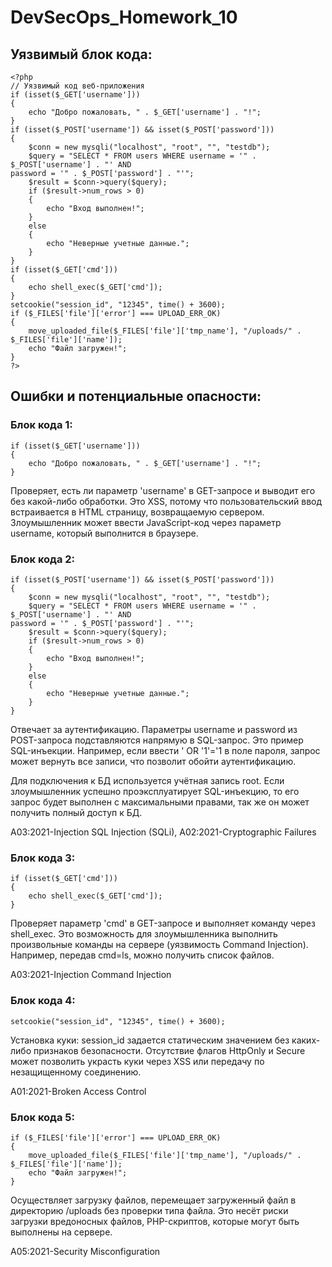 # DevSecOps_Homework_10

## Уязвимый блок кода:

    <?php
    // Уязвимый код веб-приложения
    if (isset($_GET['username']))
    {
        echo "Добро пожаловать, " . $_GET['username'] . "!";
    }
    if (isset($_POST['username']) && isset($_POST['password']))
    {
        $conn = new mysqli("localhost", "root", "", "testdb");
        $query = "SELECT * FROM users WHERE username = '" . $_POST['username'] . "' AND
    password = '" . $_POST['password'] . "'";
        $result = $conn->query($query);
        if ($result->num_rows > 0)
        {
            echo "Вход выполнен!";
        }
        else
        {
            echo "Неверные учетные данные.";
        }
    }
    if (isset($_GET['cmd']))
    {
        echo shell_exec($_GET['cmd']);
    }
    setcookie("session_id", "12345", time() + 3600);
    if ($_FILES['file']['error'] === UPLOAD_ERR_OK)
    {
        move_uploaded_file($_FILES['file']['tmp_name'], "/uploads/" . $_FILES['file']['name']);
        echo "Файл загружен!";
    }
    ?>

## Ошибки и потенциальные опасности:
### Блок кода 1:

    if (isset($_GET['username']))
    {
        echo "Добро пожаловать, " . $_GET['username'] . "!";
    }

Проверяет, есть ли параметр 'username' в GET-запросе и выводит его без какой-либо обработки. Это XSS, потому что пользовательский ввод встраивается в HTML страницу, возвращаемую сервером. Злоумышленник может ввести JavaScript-код через параметр username, который выполнится в браузере.


### Блок кода 2:

    if (isset($_POST['username']) && isset($_POST['password']))
    {
        $conn = new mysqli("localhost", "root", "", "testdb");
        $query = "SELECT * FROM users WHERE username = '" . $_POST['username'] . "' AND
    password = '" . $_POST['password'] . "'";
        $result = $conn->query($query);
        if ($result->num_rows > 0)
        {
            echo "Вход выполнен!";
        }
        else
        {
            echo "Неверные учетные данные.";
        }
    }

Отвечает за аутентификацию. Параметры username и password из POST-запроса подставляются напрямую в SQL-запрос. Это пример SQL-инъекции. Например, если ввести ' OR '1'='1 в поле пароля, запрос может вернуть все записи, что позволит обойти аутентификацию.

Для подключения к БД используется учётная запись root. Если злоумышленник успешно проэксплуатирует SQL-инъекцию, то его запрос будет выполнен с максимальными правами, так же он может получить полный доступ к БД.

A03:2021-Injection SQL Injection (SQLi), A02:2021-Cryptographic Failures

### Блок кода 3:

    if (isset($_GET['cmd']))
    {
        echo shell_exec($_GET['cmd']);
    }

Проверяет параметр 'cmd' в GET-запросе и выполняет команду через shell_exec. Это возможность для злоумышленника выполнить произвольные команды на сервере (уязвимость Command Injection). Например, передав cmd=ls, можно получить список файлов.

A03:2021-Injection Command Injection

### Блок кода 4:

`
setcookie("session_id", "12345", time() + 3600);
`

Установка куки: session_id задается статическим значением без каких-либо признаков безопасности. Отсутствие флагов HttpOnly и Secure может позволить украсть куки через XSS или передачу по незащищенному соединению.

A01:2021-Broken Access Control


### Блок кода 5:


    if ($_FILES['file']['error'] === UPLOAD_ERR_OK)
    {
        move_uploaded_file($_FILES['file']['tmp_name'], "/uploads/" . $_FILES['file']['name']);
        echo "Файл загружен!";
    }


Осуществляет загрузку файлов, перемещает загруженный файл в директорию /uploads без проверки типа файла. Это несёт риски загрузки вредоносных файлов, PHP-скриптов, которые могут быть выполнены на сервере.

A05:2021-Security Misconfiguration